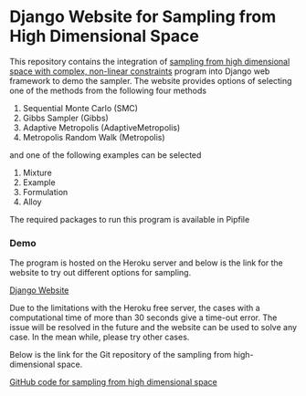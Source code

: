 # Django Website for Sampling from High Dimensional Space

This repository contains the integration of [sampling from high dimensional space with complex, non-linear constraints](https://github.com/karthikncsu/Sampling-from-high-dimensional-space) program into Django web framework to demo the sampler. The website provides options of selecting one of the methods from the following four methods

1) Sequential Monte Carlo (SMC)
2) Gibbs Sampler (Gibbs)
3) Adaptive Metropolis (AdaptiveMetropolis)
4) Metropolis Random Walk (Metropolis)

and one of the following examples can be selected

1) Mixture
2) Example
3) Formulation
4) Alloy

The required packages to run this program is available in Pipfile
### Demo

The program is hosted on the Heroku server and below is the link for the website to try out different options for sampling.

[Django Website](https://sheltered-eyrie-03969.herokuapp.com/)

Due to the limitations with the Heroku free server, the cases with a computational time of more than 30 seconds give a time-out error.  The issue will be resolved in the future and the website can be used to solve any case. In the mean while, please try other cases.

Below is the link for the Git repository of the sampling from high-dimensional space.

[GitHub code for sampling from high dimensional space](https://github.com/karthikncsu/Sampling-from-high-dimensional-space)

